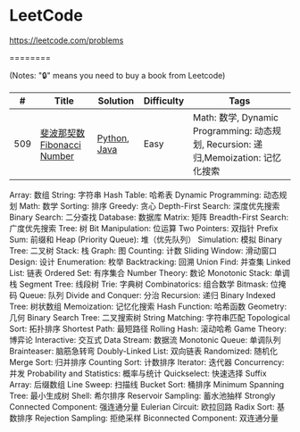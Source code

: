 # LeetCode

https://leetcode.com/problems

========


(Notes: "🔒" means you need to buy a book from Leetcode)


| # | Title | Solution | Difficulty | Tags |
|---| ----- | -------- | ---------- | ---------- |
|509|[斐波那契数](https://leetcode.cn/problems/fibonacci-number/description/) [Fibonacci Number](https://leetcode.com/problems/fibonacci-number/description/)| [Python](./algorithms/python/FibonacciNumber/fibonacciNumber.py), [Java](./algorithms/java/src/FibonacciNumber/fibonacciNumber.java)|Easy|Math: 数学, Dynamic Programming: 动态规划, Recursion: 递归,Memoization: 记忆化搜索|



Array: 数组
String: 字符串
Hash Table: 哈希表
Dynamic Programming: 动态规划
Math: 数学
Sorting: 排序
Greedy: 贪心
Depth-First Search: 深度优先搜索
Binary Search: 二分查找
Database: 数据库
Matrix: 矩阵
Breadth-First Search: 广度优先搜索
Tree: 树
Bit Manipulation: 位运算
Two Pointers: 双指针
Prefix Sum: 前缀和
Heap (Priority Queue): 堆（优先队列）
Simulation: 模拟
Binary Tree: 二叉树
Stack: 栈
Graph: 图
Counting: 计数
Sliding Window: 滑动窗口
Design: 设计
Enumeration: 枚举
Backtracking: 回溯
Union Find: 并查集
Linked List: 链表
Ordered Set: 有序集合
Number Theory: 数论
Monotonic Stack: 单调栈
Segment Tree: 线段树
Trie: 字典树
Combinatorics: 组合数学
Bitmask: 位掩码
Queue: 队列
Divide and Conquer: 分治
Recursion: 递归
Binary Indexed Tree: 树状数组
Memoization: 记忆化搜索
Hash Function: 哈希函数
Geometry: 几何
Binary Search Tree: 二叉搜索树
String Matching: 字符串匹配
Topological Sort: 拓扑排序
Shortest Path: 最短路径
Rolling Hash: 滚动哈希
Game Theory: 博弈论
Interactive: 交互式
Data Stream: 数据流
Monotonic Queue: 单调队列
Brainteaser: 脑筋急转弯
Doubly-Linked List: 双向链表
Randomized: 随机化
Merge Sort: 归并排序
Counting Sort: 计数排序
Iterator: 迭代器
Concurrency: 并发
Probability and Statistics: 概率与统计
Quickselect: 快速选择
Suffix Array: 后缀数组
Line Sweep: 扫描线
Bucket Sort: 桶排序
Minimum Spanning Tree: 最小生成树
Shell: 希尔排序
Reservoir Sampling: 蓄水池抽样
Strongly Connected Component: 强连通分量
Eulerian Circuit: 欧拉回路
Radix Sort: 基数排序
Rejection Sampling: 拒绝采样
Biconnected Component: 双连通分量